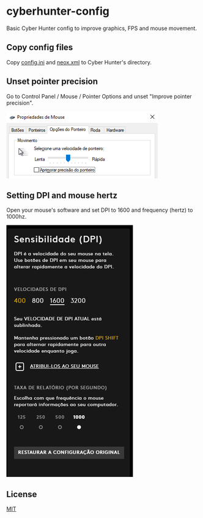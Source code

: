 # cyberhunter-config
Basic Cyber Hunter config to improve graphics, FPS and mouse movement.

## Copy config files
Copy [config.ini](config.ini) and [neox.xml](neox.xml) to Cyber Hunter's directory.

## Unset pointer precision
Go to Control Panel / Mouse / Pointer Options and unset "Improve pointer precision".

![Pointer precision screenshot](pointer-precision.png)

## Setting DPI and mouse hertz
Open your mouse's software and set DPI to 1600 and frequency (hertz) to 1000hz.

![Mouse DPI and hertz](mouse-dpi-hertz.png)

## License
[MIT](LICENSE)
